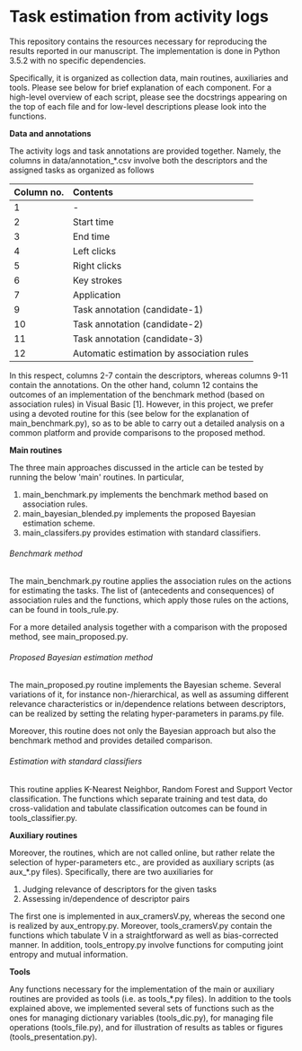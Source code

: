 # Task estimation from activity logs
This repository contains the resources necessary for reproducing the results reported in our manuscript. The implementation is done in Python 3.5.2 with no specific dependencies.

Specifically, it is organized as collection data, main routines, auxiliaries and tools. Please see below for brief explanation of each component. For a high-level overview of each  script, please see the docstrings appearing on the top of each file and for low-level descriptions please look into the functions. 

**Data and annotations**

The activity logs and task annotations are provided together. Namely, the columns in data/annotation_*.csv involve both the descriptors and the assigned tasks as organized as follows

| Column no. |Contents | 
| :---       |:------  |
|  1   | -   |
|  2   |  Start time   |
|  3   |  End time  |
|  4   | Left clicks   |
|  5   |  Right clicks   |
|  6   | Key strokes   |
|  7   |  Application   |
|  9   |  Task annotation (candidate-1)   |
|  10   |   Task annotation (candidate-2)   |
|  11   |   Task annotation (candidate-3)   |
|  12   |  Automatic estimation by association rules   |

In this respect, columns 2-7 contain the descriptors, whereas columns 9-11 contain the annotations. On the other hand, column 12 contains the outcomes of an implementation of the benchmark method (based on association rules) in Visual Basic [1]. However, in this project, we prefer using a devoted routine for this (see below for the explanation of main_benchmark.py), so as to be able to carry out a detailed analysis on a common platform and provide comparisons to the proposed method. 


**Main routines**

The three main approaches discussed in the article can be tested by running the below 'main' routines. In particular, 
1. main_benchmark.py implements the benchmark method based on association rules.
2. main_bayesian_blended.py implements the proposed Bayesian estimation scheme.
3. main_classifers.py provides estimation with standard classifiers. 


###### Benchmark method

The main_benchmark.py routine applies the association rules on the actions for estimating the tasks. The list of (antecedents and consequences) of association rules and the functions, which apply those rules on the actions, can be found in tools_rule.py. 

For a more detailed analysis together with a comparison with the proposed method, see main_proposed.py.

###### Proposed Bayesian estimation method
The main_proposed.py routine implements the Bayesian scheme. Several variations of it, for instance non-/hierarchical, as well as assuming different relevance characteristics or in/dependence relations between descriptors, can be realized by setting the relating hyper-parameters in params.py file. 

Moreover, this routine does not only the Bayesian approach but also the benchmark method and provides detailed comparison. 

###### Estimation with standard classifiers

This routine applies K-Nearest Neighbor, Random Forest and Support Vector classification. The functions which separate training and test data, do cross-validation and tabulate classification outcomes can be found in tools_classifier.py. 


**Auxiliary routines**

Moreover, the routines, which are not called online, but rather relate the selection of hyper-parameters etc., are provided as auxiliary scripts (as aux_*.py files). Specifically, there are two auxiliaries for 
1. Judging relevance of descriptors for the given tasks 
2. Assessing in/dependence of descriptor pairs

The first one is implemented in aux_cramersV.py, whereas the second one is realized by aux_entropy.py. Moreover, tools_cramersV.py contain the functions which tabulate V in a straightforward as well as bias-corrected manner. In addition, tools_entropy.py involve functions for computing joint entropy and mutual information. 

**Tools**

Any functions necessary for the implementation of the main or auxiliary routines are provided as tools (i.e. as tools_*.py files). In addition to the tools explained above, we implemented several sets of functions such as the ones for managing dictionary variables (tools_dic.py), for managing file operations (tools_file.py), and for illustration of results as tables or figures (tools_presentation.py).



